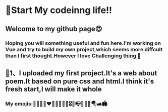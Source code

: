 # 🎯Start My codeinng life!!
## Welcome to my github page😍
### Hoping you will something useful and fun here.I'm working on Vue and try to build my own project,which seems more diffcult than I first thought.However I love Challenging thing 🤯

## 🎏1、I uploaded my first project.It's a web about poem.It based on pure css and html.I think it's fresh start,I will make it whole

















### My emojis:🎯🎊🎉😍❤️🤯🎈🎏🎪👑🎖️📮📭📌🍭🍧🪂🛥️🏟️
